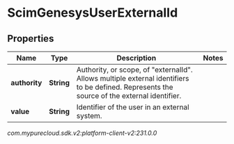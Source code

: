 # ScimGenesysUserExternalId


## Properties

| Name | Type | Description | Notes |
| ------------ | ------------- | ------------- | ------------- |
| **authority** | **String** | Authority, or scope, of \"externalId\". Allows multiple external identifiers to be defined. Represents the source of the external identifier. |  |
| **value** | **String** | Identifier of the user in an external system. |  |




_com.mypurecloud.sdk.v2:platform-client-v2:231.0.0_
